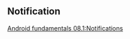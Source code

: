 ## Notification

[Android fundamentals 08.1:Notifications](https://developer.android.com/codelabs/android-training-notifications?index=..%2F..%2Fandroid-training#0)